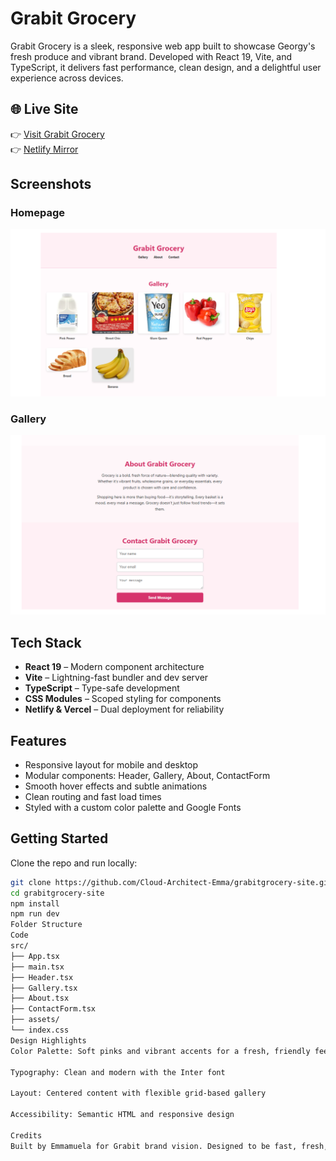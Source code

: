 # Grabit Grocery 

Grabit Grocery is a sleek, responsive web app built to showcase Georgy's fresh produce and vibrant brand. Developed with React 19, Vite, and TypeScript, it delivers fast performance, clean design, and a delightful user experience across devices.

## 🌐 Live Site

👉 [Visit Grabit Grocery](https://grabitgrocery-site.vercel.app)  
👉 [Netlify Mirror](https://grabit-grocery-site.netlify.app)

## Screenshots

### Homepage
![Homepage](./screenshots/homepage.png)

### Gallery
![About](./screenshots/about.png)


## Tech Stack

- **React 19** – Modern component architecture  
- **Vite** – Lightning-fast bundler and dev server  
- **TypeScript** – Type-safe development  
- **CSS Modules** – Scoped styling for components  
- **Netlify & Vercel** – Dual deployment for reliability

## Features

- Responsive layout for mobile and desktop  
- Modular components: Header, Gallery, About, ContactForm  
- Smooth hover effects and subtle animations  
- Clean routing and fast load times  
- Styled with a custom color palette and Google Fonts

## Getting Started

Clone the repo and run locally:

```bash
git clone https://github.com/Cloud-Architect-Emma/grabitgrocery-site.git
cd grabitgrocery-site
npm install
npm run dev
Folder Structure
Code
src/
├── App.tsx
├── main.tsx
├── Header.tsx
├── Gallery.tsx
├── About.tsx
├── ContactForm.tsx
├── assets/
└── index.css
Design Highlights
Color Palette: Soft pinks and vibrant accents for a fresh, friendly feel

Typography: Clean and modern with the Inter font

Layout: Centered content with flexible grid-based gallery

Accessibility: Semantic HTML and responsive design

Credits
Built by Emmamuela for Grabit brand vision. Designed to be fast, fresh, and future-ready.

